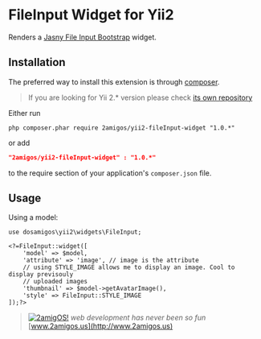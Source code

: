 FileInput Widget for Yii2
==============================

Renders a [Jasny File Input Bootstrap]() widget.

Installation
------------
The preferred way to install this extension is through [composer](http://getcomposer.org/download/).

> If you are looking for Yii 2.* version please check [its own repository](https://github.com/2amigos/yii2-transliterator-helper)

Either run

```
php composer.phar require 2amigos/yii2-fileInput-widget "1.0.*"
```
or add

```json
"2amigos/yii2-fileInput-widget" : "1.0.*"
```

to the require section of your application's `composer.json` file.

Usage
-----
Using a model:

```
use dosamigos\yii2\widgets\FileInput;

<?=FileInput::widget([
    'model' => $model,
    'attribute' => 'image', // image is the attribute
    // using STYLE_IMAGE allows me to display an image. Cool to display previsouly
    // uploaded images
    'thumbnail' => $model->getAvatarImage(),
    'style' => FileInput::STYLE_IMAGE
]);?>
```

> [![2amigOS!](http://www.gravatar.com/avatar/55363394d72945ff7ed312556ec041e0.png)](http://www.2amigos.us)
<i>web development has never been so fun</i>
[www.2amigos.us](http://www.2amigos.us)